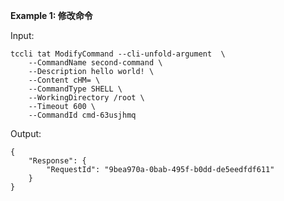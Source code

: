 **Example 1: 修改命令**



Input: 

```
tccli tat ModifyCommand --cli-unfold-argument  \
    --CommandName second-command \
    --Description hello world! \
    --Content cHM= \
    --CommandType SHELL \
    --WorkingDirectory /root \
    --Timeout 600 \
    --CommandId cmd-63usjhmq
```

Output: 
```
{
    "Response": {
        "RequestId": "9bea970a-0bab-495f-b0dd-de5eedfdf611"
    }
}
```

